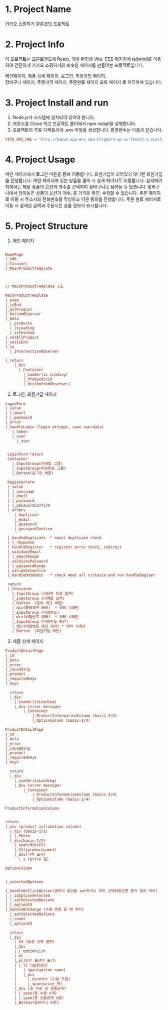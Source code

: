 # 1. Project Name

카카오 쇼핑하기 클론코딩 프로젝트

# 2. Project Info

이 프로젝트는 프론트엔드에 React, 개발 환경에 Vite, CSS 패키지에 tailwind를 이용하여 간단하게 카카오 쇼핑하기와 비슷한 페이지를 만들어본 프로젝트입니다.

메인페이지, 제품 상세 페이지,
로그인, 회원가입 페이지,  
장바구니 페이지, 주문내역 페이지, 주문완료 페이지
오류 페이지
로 이루어져 있습니다.

# 3. Project Install and run

1. Node.js가 시스템에 설치되어 있어야 합니다.
2. 저장소를 Clone 하고 프로젝트 폴더에서 npm install을 실행합니다.
3. 프로젝트의 루트 디렉토리에 .env 파일을 생성합니다. 환경변수는 다음과 같습니다.

```ini
VITE_API_URL = "http://kakao-app-env.eba-kfsgeb74.ap-northeast-2.elasticbeanstalk.com"
```

# 4. Project Usage

메인 페이지에서 로그인 버튼을 통해 이동합니다. 회원가입이 되어있지 않다면 회원가입을 진행합니다.
메인 페이지에 있는 상품을 클릭 시 상세 페이지로 이동합니다. 상세페이지에서는 해당 상품의 옵션과 개수를 선택하여 장바구니로 담아둘 수 있습니다.
장바구니에서 담아놓은 상품의 옵션과 개수, 총 가격을 확인, 수정할 수 있습니다.
주문 페이지로 이동 시 주소지와 전화번호를 작성하고 약관 동의를 진행합니다.
주문 완료 페이지로 이동 시 결제된 금액과 주문시킨 상품 정보가 표시됩니다.

# 5. Project Structure

1. 메인 페이지

```ini

HomePage
|_GNB
|_Carousel
|_MainProductTemplate



// MainProductTemplate 구조

MainProductTemplate
|_page
|_isEnd
|_allProduct
|_bottomObserver
|_data
  |_products
  |_isLoading
  |_isFetched
|_setAllProduct
|_setIsEnd
|_io
  |_IntersectionObserver

|_return
	|_div
	  |_Container
	    |_Loader(is Loading)
	    |_ProductGrid
	    |_div(bottomObserver)

```

2. 로그인, 회원가입 페이지

```ini
LoginForm
|_value
| |_email
| |_password
|_error
|_handleLogin (login attempt, save userdata)
   |_token
   |_user
     |_user


 LoginForm return
 Container
   |_InputGroup(이메일 그룹)
   |_InputGroup(비밀번호 그룹)
   |_Button(로그인 버튼)
```

```ini
 RegisterForm
 |_value
 | |_username
 | |_email
 | |_password
 | |_passwordConfirm
 |_errors
    |_duplicate
    |_email
    |_password
    |_passwordConfirm

 |_handleDuplicate  * email duplicate check
 | |_response
 |_handleRegister   * register error check, redirect
 |_validateEmail
 | |_emailRange
 |_valdiatePassword
 | |_passwordRange
 |_validateConfirm
 |_handleOnSubmit   * check meet all criteria and run handleRegiser

 return
 |_Container
   |_InputGroup (사용자 이름 입력)
   |_InputGroup (이메일 입력)
   |_Button  (중복 체크 버튼)
   |_div(중복체크 에러)  * 에러 시에만
   |_InputGroup (비밀번호)
   |_div(비밀번호 에러)  * 에러 시에만
   |_InputGroup (비밀번호 확인)
   |_div(비밀번호 확인 에러) * 에러 시에만
   |_Button  (회원가입 버튼)
```

3. 제품 상세 페이지

```ini
ProductDetailPage
|_id
|_data
|_error
|_isLoading
|_product
|_requiredKeys
|_keys

  return
  |_div
    |_Loader(isLoading)
    |_div (error message)
		|_Container
			|_ProductInformationColumn (basis-3/4)
			|_OptionColumn (basis-1/4)
```

```ini
ProductDetailPage
|_id
|_data
|_error
|_isLoading
|_product
|_requiredKeys
|_keys

  return
  |_div
    |_Loader(isLoading)
    |_div (error message)
		|_Container
			|_ProductInformationColumn (basis-3/4)
			|_OptionColumn (basis-1/4)
```

```ini
ProductInformationColumn


return
|_div (product infromation column)
  |_div (basis-1/2)
  | |_Photo
  |_div(basis-1/2)
    |_span(리뷰보기)
    |_h1({productname})
    |_div(가격 표시)
      |_a (price 원)
```

```ini
OptionColumn


|_selectedOptions

|_handleOnClickOption(클릭시 옵션을 set하거나 이미 선택되었으면 증가 없이 처리)
| |_isOptionSelected
| |_setSelectedOptions
| |_optionId
|_handleOnChange (수량 변경 할 때 처리)
  |_setSelectedOptions
  |_count
  |_optionId

  return
  |_div
    |_h3 (옵션 선택 글자)
    |_div
    | |_OptionList
    |_hr
    |_ol(담긴 옵션이 표기)
    | |_li (option)
    |   |_span(option name)
    |   |_div
    |     |_Counter (수량 조절)
    |     |_span(price 원)
    |_div (총 수량 및 상품금액)
    | |_span(총 수량 n개)
    | |_span(총 상품금액 n원)
    |_Button(장바구니 버튼)

```
